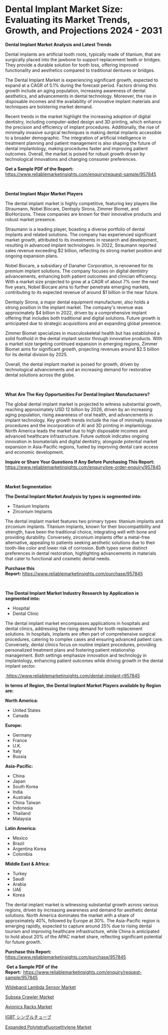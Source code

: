 <p><h1>Dental Implant Market Size: Evaluating its Market Trends, Growth, and Projections 2024 - 2031</h1></p><p><strong>Dental Implant Market Analysis and Latest Trends</strong></p>
<p><p>Dental implants are artificial tooth roots, typically made of titanium, that are surgically placed into the jawbone to support replacement teeth or bridges. They provide a durable solution for tooth loss, offering improved functionality and aesthetics compared to traditional dentures or bridges. </p><p>The Dental Implant Market is experiencing significant growth, expected to expand at a CAGR of 5.1% during the forecast period. Factors driving this growth include an aging population, increasing awareness of dental aesthetics, and advancements in dental technology. Moreover, the rise in disposable incomes and the availability of innovative implant materials and techniques are bolstering market demand.</p><p>Recent trends in the market highlight the increasing adoption of digital dentistry, including computer-aided design and 3D printing, which enhance the precision and efficiency of implant procedures. Additionally, the rise of minimally invasive surgical techniques is making dental implants accessible to a broader demographic. The integration of artificial intelligence in treatment planning and patient management is also shaping the future of dental implantology, making procedures faster and improving patient outcomes. Overall, the market is poised for robust growth driven by technological innovations and changing consumer preferences.</p></p>
<p><strong>Get a Sample PDF of the Report:&nbsp;</strong> <a href="https://www.reliablemarketinsights.com/enquiry/request-sample/957845">https://www.reliablemarketinsights.com/enquiry/request-sample/957845</a></p>
<p>&nbsp;</p>
<p><strong>Dental Implant Major Market Players</strong></p>
<p><p>The dental implant market is highly competitive, featuring key players like Straumann, Nobel Biocare, Dentsply Sirona, Zimmer Biomet, and BioHorizons. These companies are known for their innovative products and robust market presence.</p><p>Straumann is a leading player, boasting a diverse portfolio of dental implants and related solutions. The company has experienced significant market growth, attributed to its investments in research and development, resulting in advanced implant technologies. In 2022, Straumann reported sales revenue exceeding $2 billion, reflecting its strong market position and ongoing expansion plans.</p><p>Nobel Biocare, a subsidiary of Danaher Corporation, is renowned for its premium implant solutions. The company focuses on digital dentistry advancements, enhancing both patient outcomes and clinician efficiency. With a market size projected to grow at a CAGR of about 7% over the next five years, Nobel Biocare aims to further penetrate emerging markets, contributing to its expected revenue of around $1 billion in the near future.</p><p>Dentsply Sirona, a major dental equipment manufacturer, also holds a strong position in the implant market. The company's revenue was approximately $4 billion in 2022, driven by a comprehensive implant offering that includes both traditional and digital solutions. Future growth is anticipated due to strategic acquisitions and an expanding global presence.</p><p>Zimmer Biomet specializes in musculoskeletal health but has established a solid foothold in the dental implant sector through innovative products. With a market size targeting continued expansion in emerging regions, Zimmer Biomet aims for significant growth, projecting revenues around $2.5 billion for its dental division by 2025.</p><p>Overall, the dental implant market is poised for growth, driven by technological advancements and an increasing demand for restorative dental solutions across the globe.</p></p>
<p>&nbsp;</p>
<p><strong>What Are The Key Opportunities For Dental Implant Manufacturers?</strong></p>
<p><p>The global dental implant market is projected to witness substantial growth, reaching approximately USD 12 billion by 2026, driven by an increasing aging population, rising awareness of oral health, and advancements in implant technology. Key growth trends include the rise of minimally invasive procedures and the incorporation of AI and 3D printing in implantology. North America leads the market due to high disposable incomes and advanced healthcare infrastructure. Future outlook indicates ongoing innovation in biomaterials and digital dentistry, alongside potential market expansion in Asia-Pacific regions, fueled by improving dental care access and economic development.</p></p>
<p><strong>Inquire or Share Your Questions If Any Before Purchasing This Report:</strong> <a href="https://www.reliablemarketinsights.com/enquiry/pre-order-enquiry/957845">https://www.reliablemarketinsights.com/enquiry/pre-order-enquiry/957845</a></p>
<p>&nbsp;</p>
<p><strong>Market Segmentation</strong></p>
<p><strong>The Dental Implant Market Analysis by types is segmented into:</strong></p>
<p><ul><li>Titanium Implants</li><li>Zirconium Implants</li></ul></p>
<p><p>The dental implant market features two primary types: titanium implants and zirconium implants. Titanium implants, known for their biocompatibility and strength, have been the traditional choice, integrating well with bone and providing durability. Conversely, zirconium implants offer a metal-free alternative, appealing to patients seeking aesthetic solutions due to their tooth-like color and lower risk of corrosion. Both types serve distinct preferences in dental restoration, highlighting advancements in materials that cater to functional and cosmetic dental needs.</p></p>
<p><strong>Purchase this Report:&nbsp;</strong><a href="https://www.reliablemarketinsights.com/purchase/957845">https://www.reliablemarketinsights.com/purchase/957845</a></p>
<p>&nbsp;</p>
<p><strong>The Dental Implant Market Industry Research by Application is segmented into:</strong></p>
<p><ul><li>Hospital</li><li>Dental Clinic</li></ul></p>
<p><p>The dental implant market encompasses applications in hospitals and dental clinics, addressing the rising demand for tooth replacement solutions. In hospitals, implants are often part of comprehensive surgical procedures, catering to complex cases and ensuring advanced patient care. Conversely, dental clinics focus on routine implant procedures, providing personalized treatment plans and fostering patient relationship management. Both settings emphasize innovation and technology in implantology, enhancing patient outcomes while driving growth in the dental implant sector.</p></p>
<p><a href="https://www.reliablemarketinsights.com/dental-implant-r957845">&nbsp;https://www.reliablemarketinsights.com/dental-implant-r957845</a></p>
<p><strong>In terms of Region, the Dental Implant Market Players available by Region are:</strong></p>
<p>
    <p> <strong> North America: </strong>
        <ul>
            <li>United States</li>
            <li>Canada</li>
        </ul>
        </p> 
    <p> <strong> Europe: </strong>
        <ul>
            <li>Germany</li>
            <li>France</li>
            <li>U.K.</li>
            <li>Italy</li>
            <li>Russia</li>
        </ul>
        </p> 
    <p> <strong> Asia-Pacific: </strong>
        <ul>
            <li>China</li>
            <li>Japan</li>
            <li>South Korea</li>
            <li>India</li>
            <li>Australia</li>
            <li>China Taiwan</li>
            <li>Indonesia</li>
            <li>Thailand</li>
            <li>Malaysia</li>
        </ul>
        </p> 
    <p> <strong> Latin America: </strong>
        <ul>
            <li>Mexico</li>
            <li>Brazil</li>
            <li>Argentina Korea</li>
            <li>Colombia</li>
        </ul>
        </p> 
    <p> <strong> Middle East & Africa: </strong>
        <ul>
            <li>Turkey</li>
            <li>Saudi</li>
            <li>Arabia</li>
            <li>UAE</li>
            <li>Korea</li>
        </ul>
    </p>
    </p>
<p><p>The dental implant market is witnessing substantial growth across various regions, driven by increasing awareness and demand for aesthetic dental solutions. North America dominates the market with a share of approximately 40%, followed by Europe at 30%. The Asia-Pacific region is emerging rapidly, expected to capture around 25% due to rising dental tourism and improving healthcare infrastructure, while China is anticipated to hold about 20% of the APAC market share, reflecting significant potential for future growth.</p></p>
<p><strong>Purchase this Report: </strong><a href="https://www.reliablemarketinsights.com/purchase/957845">https://www.reliablemarketinsights.com/purchase/957845</a></p>
<p>&nbsp;<strong>Get a Sample PDF of the Report:&nbsp;&nbsp;</strong><a href="https://www.reliablemarketinsights.com/enquiry/request-sample/957845">https://www.reliablemarketinsights.com/enquiry/request-sample/957845</a></p>
<p><strong></strong></p>
<p><p><a href="https://www.linkedin.com/pulse/wideband-lambda-sensor-market-overview-global-trends-future-fw3ff?trackingId=V%2F0UKdFPQFm8Y1D2ns%2FSOQ%3D%3D">WIdeband Lambda Sensor Market</a></p><p><a href="https://www.linkedin.com/pulse/emerging-opportunities-challenges-global-subsea-crawler-ud3df?trackingId=Paez9fUDTdG%2FB2L1sdE4IA%3D%3D">Subsea Crawler Market</a></p><p><a href="https://medium.com/@lunacqtba/this-report-on-avionics-racks-market-is-a-comprehensive-analysis-of-market-shares-strategies-a7d0d42198fd">Avionics Racks Market</a></p><p><a href="https://medium.com/@erlenegcfeenan/igbt-single-tube-market-%E3%81%AE%E3%82%B0%E3%83%AD%E3%83%BC%E3%83%90%E3%83%AB%E5%B8%82%E5%A0%B4%E6%A6%82%E8%A6%81%E3%81%AF-%E4%B8%96%E7%95%8C%E3%81%8A%E3%82%88%E3%81%B3%E4%B8%BB%E8%A6%81%E5%B8%82%E5%A0%B4%E3%81%AB%E3%81%8A%E3%81%91%E3%82%8B%E6%A5%AD%E7%95%8C%E3%81%AB%E5%BD%B1%E9%9F%BF%E3%82%92%E4%B8%8E%E3%81%88%E3%82%8B%E4%B8%BB%E8%A6%81%E3%81%AA%E3%83%88%E3%83%AC%E3%83%B3%E3%83%89%E3%81%AB%E3%81%A4%E3%81%84%E3%81%A6-%E7%8B%AC%E8%87%AA%E3%81%AE%E8%A6%96%E7%82%B9%E3%82%92%E6%8F%90%E4%BE%9B%E3%81%97%E3%81%BE%E3%81%99-80134833c738">IGBT シングルチューブ</a></p><p><a href="https://issuu.com/reportprime-2/docs/expanded-polytetrafluoroethylene-ma_a94647f36f48ec">Expanded Polytetrafluoroethylene Market</a></p></p>